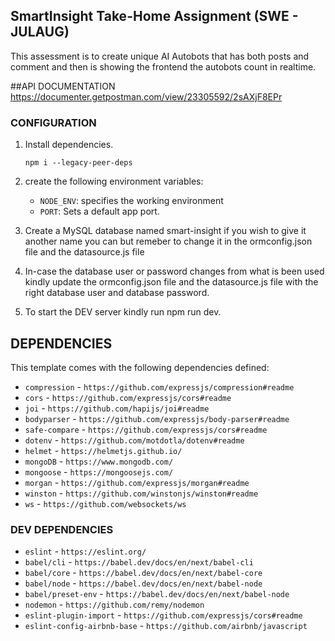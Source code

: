 ## SmartInsight Take-Home Assignment (SWE - JULAUG)
This assessment is to create unique AI Autobots that has both posts and comment and then is showing the frontend the autobots count in realtime.

##API DOCUMENTATION
https://documenter.getpostman.com/view/23305592/2sAXjF8EPr

### CONFIGURATION

1. Install dependencies.
    
    `npm i --legacy-peer-deps`
2. create the following environment variables:
    * `NODE_ENV`: specifies the working environment
    * `PORT`: Sets  a default app port. 

3. Create a MySQL database named smart-insight if you wish to give it another name you can but remeber to change it in the ormconfig.json file and the datasource.js file

4. In-case the database user or password changes from what is been used kindly update the ormconfig.json file and the datasource.js file with the right database user and database password.

5. To start the DEV server kindly run npm run dev.




## DEPENDENCIES
This template comes with the following dependencies defined:
* `compression` - `https://github.com/expressjs/compression#readme`
* `cors` - `https://github.com/expressjs/cors#readme`
* `joi` - `https://github.com/hapijs/joi#readme`
* `bodyparser` - `https://github.com/expressjs/body-parser#readme`
* `safe-compare` - `https://github.com/expressjs/cors#readme`
* `dotenv` - `https://github.com/motdotla/dotenv#readme`
* `helmet` - `https://helmetjs.github.io/`
* `mongoDB` - `https://www.mongodb.com/`
* `mongoose` - `https://mongoosejs.com/`
* `morgan` - `https://github.com/expressjs/morgan#readme`
* `winston` - `https://github.com/winstonjs/winston#readme`
* `ws` - `https://github.com/websockets/ws`

### DEV DEPENDENCIES
* `eslint` - `https://eslint.org/`
* `babel/cli` - `https://babel.dev/docs/en/next/babel-cli`
* `babel/core` - `https://babel.dev/docs/en/next/babel-core`
* `babel/node` - `https://babel.dev/docs/en/next/babel-node`
* `babel/preset-env` - `https://babel.dev/docs/en/next/babel-node`
* `nodemon` - `https://github.com/remy/nodemon`
* `eslint-plugin-import` - `https://github.com/expressjs/cors#readme`
* `eslint-config-airbnb-base` - `https://github.com/airbnb/javascript`

